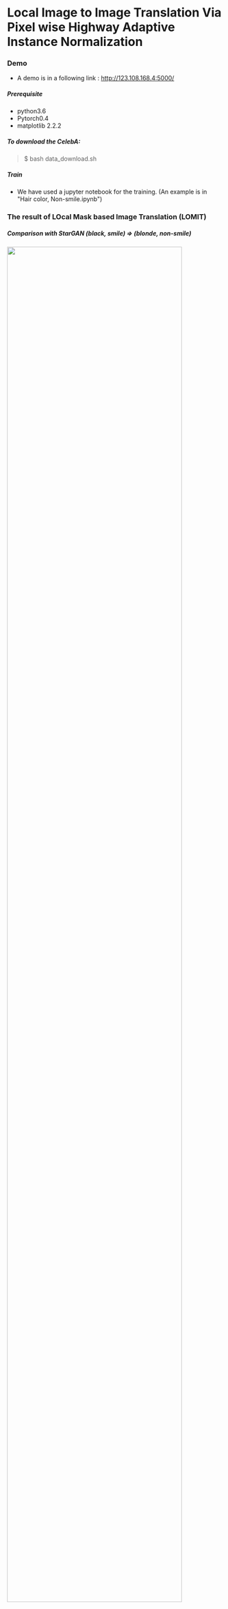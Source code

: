# Local Image to Image Translation Via Pixel wise Highway Adaptive Instance Normalization

### Demo
* A demo is in a following link : http://123.108.168.4:5000/

##### Prerequisite
* python3.6  
* Pytorch0.4
* matplotlib 2.2.2

##### To download the CelebA:
>$ bash data_download.sh

##### Train
* We have used a jupyter notebook for the training. (An example is in "Hair color, Non-smile.ipynb")

### The result of LOcal Mask based Image Translation (LOMIT)
##### Comparison with StarGAN (black, smile) => (blonde, non-smile)
<img src="https://user-images.githubusercontent.com/45184715/48979753-a2e5d500-f102-11e8-9ef2-d9395ca05a7d.png" width="90%"></img>

### Our model overview
<img src="https://user-images.githubusercontent.com/20943085/47040629-a57b1380-d1c1-11e8-9635-32d449db0227.png" width="90%"></img>

### The cosegmentation module
<img src="https://user-images.githubusercontent.com/20943085/46211908-aada0080-c36f-11e8-9b1a-7d8f683313e4.png" width="90%"></img>

### Other results (Facial Hair and Gender translation)
<img src="https://user-images.githubusercontent.com/45184715/48979761-aed19700-f102-11e8-8eae-4bba2d08e28d.png" width="90%"></img>
<img src="https://user-images.githubusercontent.com/45184715/48979765-b6913b80-f102-11e8-8af2-f561f94ae0e8.png" width="90%"></img>
<img src="https://user-images.githubusercontent.com/45184715/48979770-bf820d00-f102-11e8-8f13-cc9f6e815c92.png" width="90%"></img>

